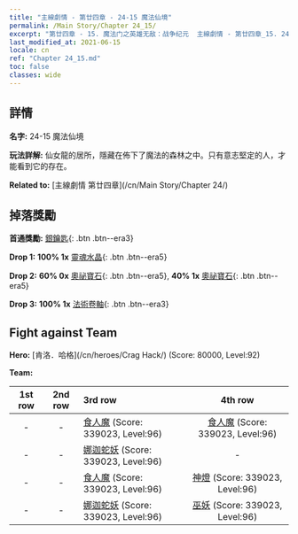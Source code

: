 ```yaml
---
title: "主線劇情 - 第廿四章 - 24-15 魔法仙境"
permalink: /Main Story/Chapter 24_15/
excerpt: "第廿四章 - 15. 魔法门之英雄无敌：战争纪元  主線劇情 - 第廿四章_15. 24-15 魔法仙境"
last_modified_at: 2021-06-15
locale: cn
ref: "Chapter 24_15.md"
toc: false
classes: wide
---
```


## 詳情

 **名字:** 24-15 魔法仙境

 **玩法詳解:** 仙女龍的居所，隱藏在佈下了魔法的森林之中。只有意志堅定的人，才能看到它的存在。

 **Related to:** [主線劇情 第廿四章](/cn/Main Story/Chapter 24/)

## 掉落獎勵

 **首通獎勵:** [銀鑰匙](/cn/Items/con_693/){: .btn .btn--era3}

 **Drop 1:** **100% 1x** [靈魂水晶](/cn/Items/mat_87/){: .btn .btn--era5}

 **Drop 2:** **60% 0x** [奧祕寶石](/cn/Items/mat_79/){: .btn .btn--era5}, **40% 1x** [奧祕寶石](/cn/Items/mat_79/){: .btn .btn--era5}

 **Drop 3:** **100% 1x** [法術卷軸](/cn/Items/con_694/){: .btn .btn--era3}


## Fight against Team
 **Hero:** [肯洛．哈格](/cn/heroes/Crag Hack/) (Score: 80000, Level:92)

 **Team:**


  | 1st row | 2nd row | 3rd row | 4th row |
  |:----:|:----:|:----|:----:|
  | - | - | [食人魔](/cn/units/Ogre/) (Score: 339023, Level:96)  | [食人魔](/cn/units/Ogre/) (Score: 339023, Level:96)  |
  | - | - | [娜迦蛇妖](/cn/units/Naga/) (Score: 339023, Level:96)  | - |
  | - | - | [食人魔](/cn/units/Ogre/) (Score: 339023, Level:96)  | [神燈](/cn/units/Genie/) (Score: 339023, Level:96)  |
  | - | - | [娜迦蛇妖](/cn/units/Naga/) (Score: 339023, Level:96)  | [巫妖](/cn/units/Lich/) (Score: 339023, Level:96)  |


